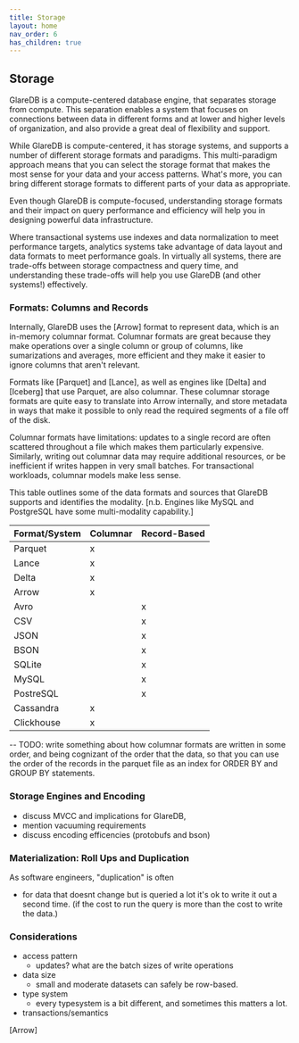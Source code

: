 ```yaml
---
title: Storage
layout: home
nav_order: 6
has_children: true
---
```


## Storage

GlareDB is a compute-centered database engine, that separates storage
from compute. This separation enables a system that focuses
on connections between data in different forms and at lower and higher
levels of organization, and also provide a great deal of flexibility
and support.

While GlareDB is compute-centered, it has storage systems, and
supports a number of different storage formats and paradigms. This
multi-paradigm approach means that you can select the storage format
that makes the most sense for your data and your access patterns.
What's more, you can bring different storage formats to different parts
of your data as appropriate.

Even though GlareDB is compute-focused, understanding storage formats
and their impact on query performance and efficiency will help you in
designing powerful data infrastructure. 

Where transactional systems use indexes and data normalization to meet
performance targets, analytics systems take advantage of data layout and
data formats to meet performance goals. In virtually all systems,
there are trade-offs between storage compactness and query time, and
understanding these trade-offs will help you use GlareDB (and other
systems!) effectively.

### Formats: Columns and Records 

Internally, GlareDB uses the [Arrow] format to represent data, which
is an in-memory columnar format. Columnar formats are great because
they make operations over a single column or group of columns, like
sumarizations and averages, more efficient and they make it easier to
ignore columns that aren't relevant. 

Formats like [Parquet] and [Lance], as well as engines like [Delta]
and [Iceberg] that use Parquet, are also columnar. These columnar
storage formats are quite easy to translate into Arrow internally, and
store metadata in ways that make it possible to only read the required
segments of a file off of the disk.

Columnar formats have limitations: updates to a single record are
often scattered throughout a file which makes them particularly
expensive. Similarly, writing out columnar data may require
additional resources, or be inefficient if writes happen in very small
batches. For transactional workloads, columnar models make less sense. 

This table outlines some of the data formats and sources that GlareDB
supports and identifies the modality. [n.b. Engines like MySQL and
PostgreSQL have some multi-modality capability.]

| Format/System | Columnar | Record-Based |
|:--------------|:---------|:-------------|
| Parquet       | x        |              |
| Lance         | x        |              |
| Delta         | x        |              |
| Arrow         | x        |              |
| Avro          |          | x            |
| CSV           |          | x            |
| JSON          |          | x            |
| BSON          |          | x            |
| SQLite        |          | x            |
| MySQL         |          | x            |
| PostreSQL     |          | x            |
| Cassandra     | x        |              |
| Clickhouse    | x        |              |


-- TODO: write something about how columnar formats are written in some
   order, and being cognizant of the order that the data, so that you
   can use the order of the records in the parquet file as an index
   for ORDER BY and GROUP BY statements.

### Storage Engines and Encoding

- discuss MVCC and implications for GlareDB, 
- mention vacuuming requirements
- discuss encoding efficencies (protobufs and bson)

### Materialization: Roll Ups and Duplication

As software engineers, "duplication" is often 

- for data that doesnt change but is queried a lot it's ok to write
  it out a second time. (if the cost to run the query is more than the
  cost to write the data.)

### Considerations 

- access pattern
  - updates? what are the batch sizes of write operations
- data size
  - small and moderate datasets can safely be row-based.
- type system
  - every typesystem is a bit different, and sometimes this matters a
    lot.
- transactions/semantics



[Arrow]
